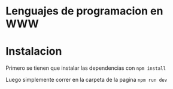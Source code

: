 # Lenguajes de programacion en WWW
# Instalacion
Primero se tienen que instalar las dependencias con   ```npm install```   

Luego simplemente correr en la carpeta de la pagina   ```npm run dev```  
